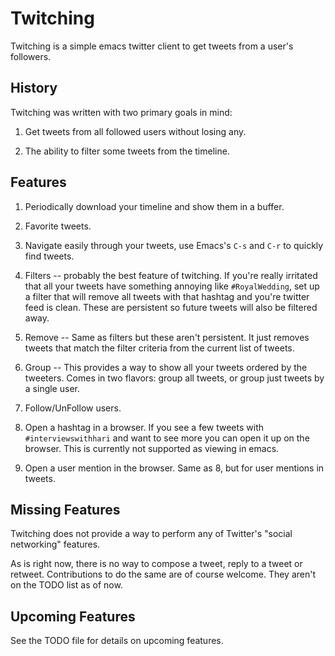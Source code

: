 Twitching
=========

Twitching is a simple emacs twitter client to get tweets
from a user's followers.

History
-------

Twitching was written with two primary goals in mind:

1. Get tweets from all followed users without losing any.

2. The ability to filter some tweets from the timeline.

Features
--------

1. Periodically download your timeline and show them in a
buffer.

2. Favorite tweets.

3. Navigate easily through your tweets, use Emacs's `C-s`
and `C-r` to quickly find tweets.

4. Filters -- probably the best feature of twitching.  If
you're really irritated that all your tweets have something
annoying like `#RoyalWedding`, set up a filter that will
remove all tweets with that hashtag and you're twitter feed
is clean.  These are persistent so future tweets will also
be filtered away.

5. Remove -- Same as filters but these aren't persistent.
It just removes tweets that match the filter criteria from
the current list of tweets.

6. Group -- This provides a way to show all your tweets
ordered by the tweeters.  Comes in two flavors: group all
tweets, or group just tweets by a single user.

7. Follow/UnFollow users.

8. Open a hashtag in a browser.  If you see a few tweets
with `#interviewswithhari` and want to see more you can open
it up on the browser.  This is currently not supported as
viewing in emacs.

9. Open a user mention in the browser.  Same as 8, but for
user mentions in tweets.

Missing Features
----------------

Twitching does not provide a way to perform any of Twitter's
"social networking" features.

As is right now, there is no way to compose a tweet, reply
to a tweet or retweet.  Contributions to do the same are of
course welcome.  They aren't on the TODO list as of now.

Upcoming Features
-----------------

See the TODO file for details on upcoming features.
